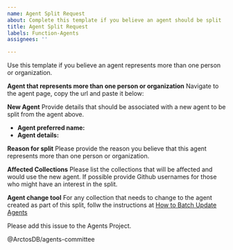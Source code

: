 ```yaml
---
name: Agent Split Request
about: Complete this template if you believe an agent should be split
title: Agent Split Request
labels: Function-Agents
assignees: ''

---
```


Use this template if you believe an agent represents more than one person or organization.

**Agent that represents more than one person or organization**
Navigate to the agent page, copy the url and paste it below:


**New Agent**
Provide details that should be associated with a new agent to be split from the agent above.

 - **Agent preferred name:** 
 - **Agent details:**

**Reason for split**
Please provide the reason you believe that this agent represents more than one person or organization.


**Affected Collections**
Please list the collections that will be affected and would use the new agent. If possible provide Github usernames for those who might have an interest in the split.

**Agent change tool**
For any collection that needs to change to the agent created as part of this split, follw the instructions at [How to Batch Update Agents](https://handbook.arctosdb.org/how_to/How-to-Batch-Update-Agents.html)

Please add this issue to the Agents Project.

@ArctosDB/agents-committee
